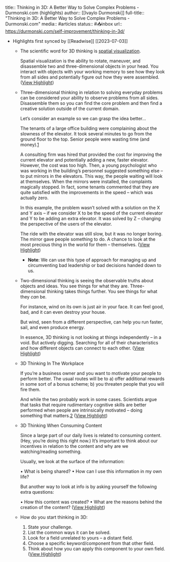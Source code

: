 title:: Thinking in 3D: A Better Way to Solve Complex Problems - Durmonski.com (highlights)
author:: [[Ivaylo Durmonski]]
full-title:: "Thinking in 3D: A Better Way to Solve Complex Problems - Durmonski.com"
media:: #articles
status:: #📥inbox 
url:: https://durmonski.com/self-improvement/thinking-in-3d/

- Highlights first synced by [[Readwise]] [[2023\-07\-03]]
	- The scientific word for 3D thinking is [spatial visualization](https://en.wikipedia.org/wiki/Spatial_visualization_ability).
	  
	  Spatial visualization is the ability to rotate, maneuver, and disassemble two and three\-dimensional objects in your head. You interact with objects with your working memory to see how they look from all sides and potentially figure out how they were assembled. ([View Highlight](https://read.readwise.io/read/01gjmzrn31rc23xyks2czptp06))
	- Three\-dimensional thinking in relation to solving everyday problems can be considered your ability to observe problems from all sides. Disassemble them so you can find the core problem and then find a creative solution outside of the current domain.
	  
	  Let’s consider an example so we can grasp the idea better…
	  
	  The tenants of a large office building were complaining about the slowness of the elevator. It took several minutes to go from the ground floor to the top. Senior people were wasting time (and money).[1](https://durmonski.com/self\-improvement/thinking\-in\-3d/#easy\-footnote\-bottom\-1\-21289)
	  
	  A consulting firm was hired that provided the cost for improving the current elevator and potentially adding a new, faster elevator. However, the cost was too high. Then, a young psychologist who was working in the building’s personnel suggested something else – to put mirrors in the elevators. This way, the people waiting will look at themselves. When the mirrors were installed, the complaints magically stopped. In fact, some tenants commented that they are quite satisfied with the improvements in the speed – which was actually zero.
	  
	  In this example, the problem wasn’t solved with a solution on the X and Y axis – if we consider X to be the speed of the current elevator and Y to be adding an extra elevator. It was solved by Z – changing the perspective of the users of the elevator.
	  
	  The ride with the elevator was still slow, but it was no longer boring. The mirror gave people something to do. A chance to look at the most precious thing in the world for them – themselves. ([View Highlight](https://read.readwise.io/read/01gjmzv12j93rhrh9nvp03h753))
		- **Note**: We can use this type of approach for managing up and circumventing bad leadership or bad decisions handed down to us.
	- Two\-dimensional thinking is seeing the observable truths about objects and ideas. You see things for what they are. Three\-dimensional thinking takes things further. You see things for what they *can* be.
	  
	  For instance, wind on its own is just air in your face. It can feel good, bad, and it can even destroy your house.
	  
	  But wind, seen from a different perspective, can help you run faster, sail, and even produce energy.
	  
	  In essence, 3D thinking is not looking at things independently – in a void. But actively digging. Searching for all of their characteristics and how different objects can connect to each other. ([View Highlight](https://read.readwise.io/read/01gjn0qd9s97qyamfy47pbfaky))
	- 3D Thinking In The Workplace
	  
	  If you’re a business owner and you want to motivate your people to perform better. The usual routes will be to a) offer additional rewards in some sort of a bonus scheme; b) you threaten people that you will fire them.
	  
	  And while the two probably work in some cases. Scientists argue that tasks that require rudimentary cognitive skills are better performed when people are intrinsically motivated – doing something that matters.[2](https://durmonski.com/self\-improvement/thinking\-in\-3d/#easy\-footnote\-bottom\-2\-21289) ([View Highlight](https://read.readwise.io/read/01gjn0r5sksa7yhkqcdesjyyv6))
	- 3D Thinking When Consuming Content
	  
	  Since a large part of our daily lives is related to consuming content. (Hey, you’re doing this right now.) It’s important to think about our incentives in relation to the content and why are we watching/reading something.
	  
	  Usually, we look at the surface of the information:
	  
	  •   What is being shared?
	  •   How can I use this information in my own life?
	  
	  But another way to look at info is by asking yourself the following extra questions:
	  
	  •   How this content was created?
	  •   What are the reasons behind the creation of the content? ([View Highlight](https://read.readwise.io/read/01gjn0rkyqsn8aqc4xchqz0qka))
	- How do you start thinking in 3D:
	  
	  1.  State your challenge.
	  2.  List the common ways it can be solved.
	  3.  Look for a field unrelated to yours – a distant field.
	  4.  Choose a specific keyword/component from that other field.
	  5.  Think about how you can apply this component to your own field. ([View Highlight](https://read.readwise.io/read/01gjn0tq9b8rx54qv4qgm6bkwp))